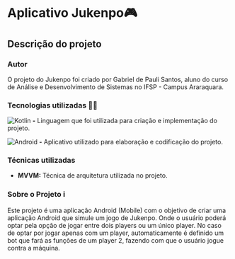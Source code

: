 # Aplicativo Jukenpo🎮

## Descrição do projeto

### Autor

O projeto do Jukenpo foi criado por Gabriel de Pauli Santos, aluno do curso de Análise e Desenvolvimento de Sistemas no IFSP - Campus Araraquara.

### Tecnologias utilizadas 👩‍💻

![Kotlin](https://camo.githubusercontent.com/a78a67e9d3e5144782ab3af819ebafef65dea775261fdaa0328bd61178b15882/68747470733a2f2f696d672e736869656c64732e696f2f62616467652f4b6f746c696e2d4231323545413f7374796c653d666f722d7468652d6261646765266c6f676f3d6b6f746c696e266c6f676f436f6c6f723d7768697465)
**-** Linguagem que foi utilizada para criação e implementação do projeto.

![Android](https://camo.githubusercontent.com/7685a9deccedb8ad818970c6a7e4286f01e25bd7a14c084ea0aaad55b887741b/68747470733a2f2f696d672e736869656c64732e696f2f62616467652f616e64726f696425323073747564696f2d3334366163313f7374796c653d666f722d7468652d6261646765266c6f676f3d616e64726f696425323073747564696f266c6f676f436f6c6f723d7768697465)
    **-** Aplicativo utilizado para elaboração e codificação do projeto.

### Técnicas utilizadas

- **MVVM:** Técnica de arquitetura utilizada no projeto.

### Sobre o Projeto ℹ

Este projeto é uma aplicação Android (Mobile) com o objetivo de criar uma aplicação Android que simule um jogo de Jukenpo. Onde o usuário poderá optar pela opção de jogar entre dois players ou um único player.
No caso de optar por jogar apenas com um player, automaticamente é definido um bot que fará as funções de um player 2, fazendo com que o usuário jogue contra a máquina.
